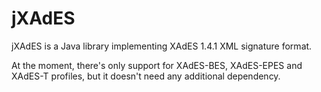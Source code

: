 # jXAdES #

jXAdES is a Java library implementing XAdES 1.4.1 XML signature format.

At the moment, there's only support for XAdES-BES, XAdES-EPES and XAdES-T profiles, but it doesn't need any additional dependency.
